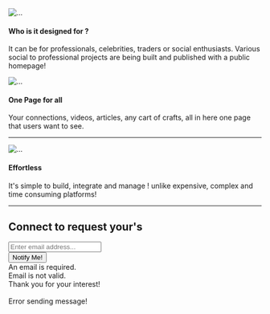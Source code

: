 <!-- Projects-->
<section class="projects-section bg-light" id="projects">
    <div class="container px-4 px-lg-5">
        <!-- Featured Project Row-->
        <div class="row gx-0 mb-4 mb-lg-5 align-items-center">
            <div class="col-xl-8 col-lg-7"><img class="img-fluid mb-3 mb-lg-0" src="assets/img/bg-masthead.jpg" alt="..." /></div>
            <div class="col-xl-4 col-lg-5">
                <div class="featured-text text-center text-lg-left">
                    <h4>Who is it designed for ?</h4>
                    <p class="text-black-50 mb-0">It can be for professionals, celebrities, traders or social enthusiasts. Various social to professional projects are being built and published with a public homepage!</p>
                </div>
            </div>
        </div>
        <!-- Project One Row-->
        <div class="row gx-0 mb-5 mb-lg-0 justify-content-center">
            <div class="col-lg-6"><img class="img-fluid" src="assets/img/demo-image-01.jpg" alt="..." /></div>
            <div class="col-lg-6">
                <div class="bg-black text-center h-100 project">
                    <div class="d-flex h-100">
                        <div class="project-text w-100 my-auto text-center text-lg-left">
                            <h4 class="text-white">One Page for all</h4>
                            <p class="mb-0 text-white-50">Your connections, videos, articles, any cart of crafts, all in here one page that users want to see.</p>
                            <hr class="d-none d-lg-block mb-0 ms-0" />
                        </div>
                    </div>
                </div>
            </div>
        </div>
        <!-- Project Two Row-->
        <div class="row gx-0 justify-content-center">
            <div class="col-lg-6"><img class="img-fluid" src="assets/img/demo-image-02.jpg" alt="..." /></div>
            <div class="col-lg-6 order-lg-first">
                <div class="bg-black text-center h-100 project">
                    <div class="d-flex h-100">
                        <div class="project-text w-100 my-auto text-center text-lg-right">
                            <h4 class="text-white">Effortless</h4>
                            <p class="mb-0 text-white-50">It's simple to build, integrate and manage ! unlike expensive, complex and  time consuming platforms!</p>
                            <hr class="d-none d-lg-block mb-0 me-0" />
                        </div>
                    </div>
                </div>
            </div>
        </div>
    </div>
</section>
<!-- Signup-->
<section class="signup-section" id="signup">
    <div class="container px-4 px-lg-5">
        <div class="row gx-4 gx-lg-5">
            <div class="col-md-10 col-lg-8 mx-auto text-center">
                <i class="far fa-paper-plane fa-2x mb-2 text-white"></i>
                <h2 class="text-white mb-5">Connect to request your's</h2>
                <!-- to get an API token!-->
                <form class="form-signup" id="contactForm" data-sb-form-api-token="API_TOKEN">
                    <!-- Email address input-->
                    <div class="row input-group-newsletter">
                        <div class="col"><input class="form-control" id="emailAddress" type="email" placeholder="Enter email address..." aria-label="Enter email address..." data-sb-validations="required,email" /></div>
                        <div class="col-auto"><button class="btn btn-primary disabled" id="submitButton" type="Submit" onclick="sendMessage()">Notify Me!</button></div>
                    </div>
                    <div class="invalid-feedback mt-2" data-sb-feedback="emailAddress:required">An email is required.</div>
                    <div class="invalid-feedback mt-2" data-sb-feedback="emailAddress:email">Email is not valid.</div>
                    <!-- Submit success message-->
                    <!---->
                    <!-- This is what your users will see when the form-->
                    <!-- has successfully submitted-->
                    <div class="d-none" id="submitSuccessMessage">
                        <div class="text-center mb-3 mt-2 text-white">
                            <div class="fw-bolder">Thank you for your interest!</div>
                            <br />
                            <a href=""></a>
                        </div>
                    </div>
                    <!-- an error submitting the form-->
                    <div class="d-none" id="submitErrorMessage"><div class="text-center text-danger mb-3 mt-2">Error sending message!</div></div>
                </form>
            </div>
        </div>
    </div>
</section>
